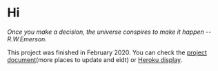 # Hi
*Once you make a decision, the universe conspires to make it happen -- R.W.Emerson.*

This project was finished in February 2020. You can check the [project document](https://github.com/ZijingMo/After_Graduation/tree/master/React.JS/Indecision-App)(more places to update and eidt) or [Heroku display](https://react-notepad-indecision.herokuapp.com/).

